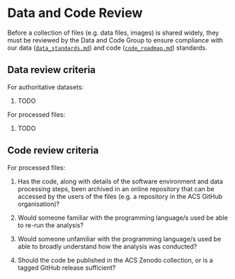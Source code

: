 # Data and Code Review

Before a collection of files (e.g. data files, images) is shared widely,
they must be reviewed by the Data and Code Group to ensure compliance
with our data ([`data_standards.md`](data_standards.md))
and code ([`code_roadmap.md`](code_roadmap.md)) standards.

## Data review criteria

For authoritative datasets:

1. TODO

For processed files:

1. TODO


## Code review criteria

For processed files:

1. Has the code, along with details of the software environment and data processing steps,
   been archived in an online repository that can be accessed by
   the users of the files (e.g. a repository in the ACS GitHub organisation)?

2. Would someone familiar with the programming language/s used
   be able to re-run the analysis?
   
3. Would someone unfamiliar with the programming language/s used
   be able to broadly understand how the analysis was conducted?
   
4. Should the code be published in the ACS Zenodo collection,
   or is a tagged GitHub release sufficient?
   
